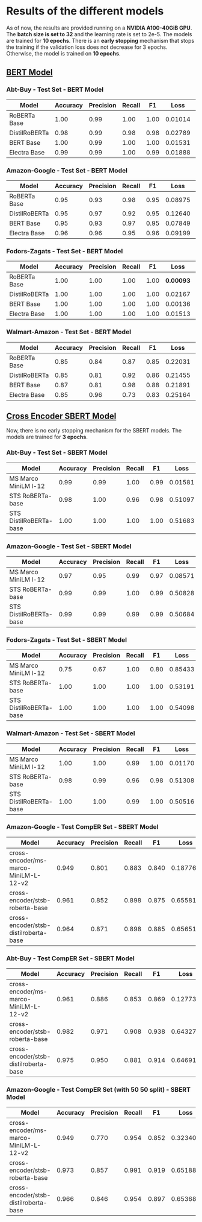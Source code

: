 # Results of the different models

As of now, the results are provided running on a **NVIDIA A100-40GiB GPU**. The **batch size is set to 32** and the learning rate is set to 2e-5. The models are trained for **10 epochs**. There is an **early stopping** mechanism that stops the training if the validation loss does not decrease for 3 epochs. Otherwise, the model is trained on **10 epochs**.

## [BERT Model](../model/BertModel.py)

### Abt-Buy - Test Set - BERT Model

| Model         | Accuracy | Precision | Recall | F1   | Loss    | Time/epoch |
| ------------- | -------- | --------- | ------ | ---- | ------- | ---------- |
| RoBERTa Base  | 1.00     | 0.99      | 1.00   | 1.00 | 0.01014 | 33s        |
| DistilRoBERTa | 0.98     | 0.99      | 0.98   | 0.98 | 0.02789 | **17s**    |
| BERT Base     | 1.00     | 0.99      | 1.00   | 1.00 | 0.01531 | 33s        |
| Electra Base  | 0.99     | 0.99      | 1.00   | 0.99 | 0.01888 | 19s        |

### Amazon-Google - Test Set - BERT Model

| Model         | Accuracy | Precision | Recall | F1   | Loss    | Time/epoch |
| ------------- | -------- | --------- | ------ | ---- | ------- | ---------- |
| RoBERTa Base  | 0.95     | 0.93      | 0.98   | 0.95 | 0.08975 | 39s        |
| DistilRoBERTa | 0.95     | 0.97      | 0.92   | 0.95 | 0.12640 | **20s**    |
| BERT Base     | 0.95     | 0.93      | 0.97   | 0.95 | 0.07849 | 39s        |
| Electra Base  | 0.96     | 0.96      | 0.95   | 0.96 | 0.09199 | 45s        |

### Fodors-Zagats - Test Set - BERT Model

| Model         | Accuracy | Precision | Recall | F1   | Loss        | Time/epoch |
| ------------- | -------- | --------- | ------ | ---- | ----------- | ---------- |
| RoBERTa Base  | 1.00     | 1.00      | 1.00   | 1.00 | **0.00093** | 3.79s      |
| DistilRoBERTa | 1.00     | 1.00      | 1.00   | 1.00 | 0.02167     | **2.25s**  |
| BERT Base     | 1.00     | 1.00      | 1.00   | 1.00 | 0.00136     | 3.96s      |
| Electra Base  | 1.00     | 1.00      | 1.00   | 1.00 | 0.01513     | 4.39s      |

### Walmart-Amazon - Test Set - BERT Model

| Model         | Accuracy | Precision | Recall | F1   | Loss    | Time/epoch |
| ------------- | -------- | --------- | ------ | ---- | ------- | ---------- |
| RoBERTa Base  | 0.85     | 0.84      | 0.87   | 0.85 | 0.22031 | 36s        |
| DistilRoBERTa | 0.85     | 0.81      | 0.92   | 0.86 | 0.21455 | **18s**    |
| BERT Base     | 0.87     | 0.81      | 0.98   | 0.88 | 0.21891 | 36s        |
| Electra Base  | 0.85     | 0.96      | 0.73   | 0.83 | 0.25164 | 41s        |

## [Cross Encoder SBERT Model](../code-sberts/)

Now, there is no early stopping mechanism for the SBERT models. The models are trained for **3 epochs**.

### Abt-Buy - Test Set - SBERT Model

| Model                  | Accuracy | Precision | Recall | F1   | Loss    | Time/epoch |
| ---------------------- | -------- | --------- | ------ | ---- | ------- | ---------- |
| MS Marco MiniLM l-12   | 0.99     | 0.99      | 1.00   | 0.99 | 0.01581 | 6s         |
| STS RoBERTa-base       | 0.98     | 1.00      | 0.96   | 0.98 | 0.51097 | 17s        |
| STS DistilRoBERTa-base | 1.00     | 1.00      | 1.00   | 1.00 | 0.51683 | 9s         |

### Amazon-Google - Test Set - SBERT Model

| Model                  | Accuracy | Precision | Recall | F1   | Loss    | Time/epoch |
| ---------------------- | -------- | --------- | ------ | ---- | ------- | ---------- |
| MS Marco MiniLM l-12   | 0.97     | 0.95      | 0.99   | 0.97 | 0.08571 | 15s        |
| STS RoBERTa-base       | 0.99     | 0.99      | 1.00   | 0.99 | 0.50828 | 40s        |
| STS DistilRoBERTa-base | 0.99     | 0.99      | 0.99   | 0.99 | 0.50684 | 20s        |

### Fodors-Zagats - Test Set - SBERT Model

| Model                  | Accuracy | Precision | Recall | F1   | Loss    | Time/epoch |
| ---------------------- | -------- | --------- | ------ | ---- | ------- | ---------- |
| MS Marco MiniLM l-12   | 0.75     | 0.67      | 1.00   | 0.80 | 0.85433 | 2s         |
| STS RoBERTa-base       | 1.00     | 1.00      | 1.00   | 1.00 | 0.53191 | 1s         |
| STS DistilRoBERTa-base | 1.00     | 1.00      | 1.00   | 1.00 | 0.54098 | 1s         |

### Walmart-Amazon - Test Set - SBERT Model

| Model                  | Accuracy | Precision | Recall | F1   | Loss    | Time/epoch |
| ---------------------- | -------- | --------- | ------ | ---- | ------- | ---------- |
| MS Marco MiniLM l-12   | 1.00     | 1.00      | 0.99   | 1.00 | 0.01170 | 14s        |
| STS RoBERTa-base       | 0.98     | 0.99      | 0.96   | 0.98 | 0.51308 | 38s        |
| STS DistilRoBERTa-base | 1.00     | 1.00      | 0.99   | 1.00 | 0.50516 | 21s        |

### Amazon-Google - Test CompER Set - SBERT Model

| Model                                 | Accuracy | Precision | Recall | F1    | Loss     | Time/epoch |
| ------------------------------------- | -------- | --------- | ------ | ----- | -------- | ---------- |
| cross-encoder/ms-marco-MiniLM-L-12-v2 | 0.949    | 0.801     | 0.883  | 0.840 | 0.187761 | 49s        |
| cross-encoder/stsb-roberta-base       | 0.961    | 0.852     | 0.898  | 0.875 | 0.655815 | 136s       |
| cross-encoder/stsb-distilroberta-base | 0.964    | 0.871     | 0.898  | 0.885 | 0.656515 | 70s        |

### Abt-Buy - Test CompER Set - SBERT Model

| Model                                 | Accuracy | Precision | Recall | F1    | Loss     | Time/epoch |
| ------------------------------------- | -------- | --------- | ------ | ----- | -------- | ---------- |
| cross-encoder/ms-marco-MiniLM-L-12-v2 | 0.961    | 0.886     | 0.853  | 0.869 | 0.127730 | 18s        |
| cross-encoder/stsb-roberta-base       | 0.982    | 0.971     | 0.908  | 0.938 | 0.643272 | 54s        |
| cross-encoder/stsb-distilroberta-base | 0.975    | 0.950     | 0.881  | 0.914 | 0.646914 | 28s        |

### Amazon-Google - Test CompER Set (with 50 50 split) - SBERT Model

| Model                                 | Accuracy | Precision | Recall | F1    | Loss     | Time/epoch |
| ------------------------------------- | -------- | --------- | ------ | ----- | -------- | ---------- |
| cross-encoder/ms-marco-MiniLM-L-12-v2 | 0.949    | 0.770     | 0.954  | 0.852 | 0.323401 | 7s         |
| cross-encoder/stsb-roberta-base       | 0.973    | 0.857     | 0.991  | 0.919 | 0.651885 | 20s        |
| cross-encoder/stsb-distilroberta-base | 0.966    | 0.846     | 0.954  | 0.897 | 0.653681 | 10s        |
